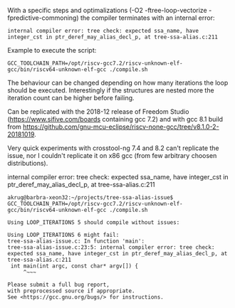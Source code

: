 With a specific steps and optimalizations (-O2 -ftree-loop-vectorize -fpredictive-commoning) the 
compiler terminates with an internal error:

```
internal compiler error: tree check: expected ssa_name, have integer_cst in ptr_deref_may_alias_decl_p, at tree-ssa-alias.c:211
```

Example to execute the script:
```
GCC_TOOLCHAIN_PATH=/opt/riscv-gcc7.2/riscv-unknown-elf-gcc/bin/riscv64-unknown-elf-gcc ./compile.sh
```

The behaviour can be changed depending on how many iterations the loop should be executed. Interestingly if the
structures are nested more the iteration count can be higher before failing.

Can be replicated with the 2018-12 release of Freedom Studio (https://www.sifive.com/boards containing gcc 7.2) and with gcc 8.1 build from https://github.com/gnu-mcu-eclipse/riscv-none-gcc/tree/v8.1.0-2-20181019.

Very quick experiments with crosstool-ng 7.4 and 8.2 can't replicate the issue, nor I couldn't replicate it on x86 gcc (from few arbitrary choosen distributions). 

internal compiler error: tree check: expected ssa_name, have integer_cst in ptr_deref_may_alias_decl_p, at tree-ssa-alias.c:211

```
akrug@barbra-xeon32:~/projects/tree-ssa-alias-issue$ GCC_TOOLCHAIN_PATH=/opt/riscv-gcc7.2/riscv-unknown-elf-gcc/bin/riscv64-unknown-elf-gcc ./compile.sh 

Using LOOP_ITERATIONS 5 should compile without issues:

Using LOOP_ITERATIONS 6 might fail:
tree-ssa-alias-issue.c: In function 'main':
tree-ssa-alias-issue.c:23:5: internal compiler error: tree check: expected ssa_name, have integer_cst in ptr_deref_may_alias_decl_p, at tree-ssa-alias.c:211
 int main(int argc, const char* argv[]) {
     ^~~~

Please submit a full bug report,
with preprocessed source if appropriate.
See <https://gcc.gnu.org/bugs/> for instructions.
```
